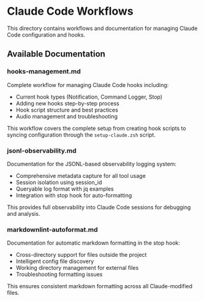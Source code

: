 # Claude Code Workflows

This directory contains workflows and documentation for managing Claude Code configuration and hooks.

## Available Documentation

### hooks-management.md

Complete workflow for managing Claude Code hooks including:

- Current hook types (Notification, Command Logger, Stop)
- Adding new hooks step-by-step process
- Hook script structure and best practices
- Audio management and troubleshooting

This workflow covers the complete setup from creating hook scripts to syncing configuration through the `setup-claude.zsh` script.

### jsonl-observability.md

Documentation for the JSONL-based observability logging system:

- Comprehensive metadata capture for all tool usage
- Session isolation using session_id
- Queryable log format with jq examples
- Integration with stop hook for auto-formatting

This provides full observability into Claude Code sessions for debugging and analysis.

### markdownlint-autoformat.md

Documentation for automatic markdown formatting in the stop hook:

- Cross-directory support for files outside the project
- Intelligent config file discovery
- Working directory management for external files
- Troubleshooting formatting issues

This ensures consistent markdown formatting across all Claude-modified files.
